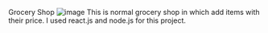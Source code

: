 Grocery Shop
![image](https://github.com/user-attachments/assets/0e30fb02-79a4-4dd3-bc19-c69578d49b58)
This is normal grocery shop in which add items with their price. I used react.js and node.js for this project.
